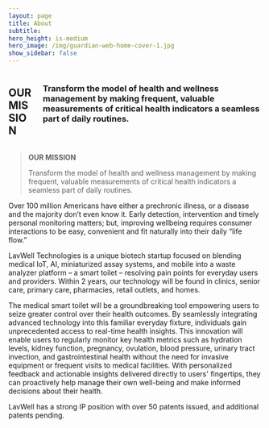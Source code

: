 ```yaml
---
layout: page
title: About
subtitle: 
hero_height: is-medium
hero_image: /img/guardian-web-home-cover-1.jpg
show_sidebar: false
---
```


<section class="hero is-light">
    <div class="columns">
        <div class="column is-12">
            <div class="content">
                <h2 class="has-text-centered">OUR MISSION</h2>
            </div>
        </div>
        <div class="column is-12">
            <div class="content">
                <h3 class="has-text-centered">Transform the model of health and wellness management by making frequent, valuable measurements of critical health indicators a seamless part of daily routines.</h3>
            </div>
        </div>
    </div>
</section>

>**OUR MISSION**
>
> Transform the model of health and wellness management by making frequent, valuable measurements of critical health indicators a seamless part of daily routines.

Over 100 million Americans have either a prechronic illness, or a disease and the majority don’t even know it. Early detection, intervention and timely personal monitoring matters; but, improving wellbeing requires consumer interactions to be easy, convenient and fit naturally into their daily “life flow.”

LavWell Technologies is a unique biotech startup focused on blending medical IoT, AI, miniaturized assay systems, and mobile into a waste analyzer platform – a smart toilet – resolving pain points for everyday users and providers. Within 2 years, our technology will be found in clinics, senior care, primary care, pharmacies, retail outlets, and homes.

The medical smart toilet will be a groundbreaking tool empowering users to seize greater control over their health outcomes. By seamlessly integrating advanced technology into this familiar everyday fixture, individuals gain unprecedented access to real-time health insights. This innovation will enable users to regularly monitor key health metrics such as hydration levels, kidney function, pregnancy, ovulation, blood pressure, urinary tract invection, and gastrointestinal health without the need for invasive equipment or frequent visits to medical facilities. With personalized feedback and actionable insights delivered directly to users' fingertips, they can proactively help manage their own well-being and make informed decisions about their health.

LavWell has a strong IP position with over 50 patents issued, and additional patents pending.  